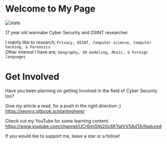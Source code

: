 # Welcome to My Page
![stats](https://github-readme-stats.vercel.app/api?username=xeonrx&show_icons=true&theme=radical)



17 year old wannabe Cyber Security and OSINT researcher.

I mainly like to research; `Privacy, OSINT, Computer science, Computer hacking, & Forensics` <br />
Other interest I have are; `Geography, 3D modeling, Music, & Foreign languages`

# Get Involved
Have you been planning on getting Involved in the field of Cyber Security too?

Give my article a read, for a push in the right direction ;) <br />
https://xeonrx.gitbook.io/startinghere/

Check out my YouTube for some learning content.
https://www.youtube.com/channel/UCr6mlSNt20c6KYatVV5AdTA/featured

If you would like to support me, leave a star or a follow!



